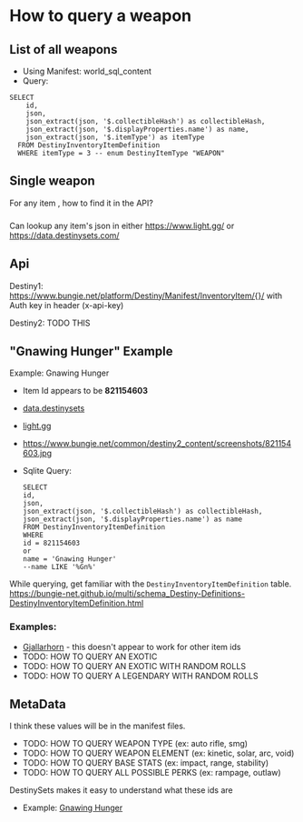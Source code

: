 # How to query a weapon

## List of all weapons

- Using Manifest: world_sql_content
- Query:
```
SELECT 
    id,
    json,
    json_extract(json, '$.collectibleHash') as collectibleHash,
    json_extract(json, '$.displayProperties.name') as name,
    json_extract(json, '$.itemType') as itemType
  FROM DestinyInventoryItemDefinition
  WHERE itemType = 3 -- enum DestinyItemType "WEAPON"
```


## Single weapon
For any item <Name>, how to find it in the API?


### 
Can lookup any item's json in either https://www.light.gg/ or https://data.destinysets.com/


## Api
Destiny1:
https://www.bungie.net/platform/Destiny/Manifest/InventoryItem/{}/
with Auth key in header (x-api-key)

Destiny2: TODO THIS

## "Gnawing Hunger" Example
Example: Gnawing Hunger
- Item Id appears to be **821154603**
- [data.destinysets](https://data.destinysets.com/i/InventoryItem:821154603)
- [light.gg](https://www.light.gg/db/items/821154603/gnawing-hunger/)
- https://www.bungie.net/common/destiny2_content/screenshots/821154603.jpg

- Sqlite Query:
    ```
    SELECT 
    id,
    json,
    json_extract(json, '$.collectibleHash') as collectibleHash,
    json_extract(json, '$.displayProperties.name') as name
  FROM DestinyInventoryItemDefinition
  WHERE 
  id = 821154603 
  or
  name = 'Gnawing Hunger'
  --name LIKE '%Gn%'
  ```

While querying, get familiar with the `DestinyInventoryItemDefinition` table.
https://bungie-net.github.io/multi/schema_Destiny-Definitions-DestinyInventoryItemDefinition.html



### Examples:
- [Gjallarhorn](https://www.bungie.net/platform/Destiny/Manifest/InventoryItem/1274330687/) - this doesn't appear to work for other item ids
- TODO: HOW TO QUERY AN EXOTIC
- TODO: HOW TO QUERY AN EXOTIC WITH RANDOM ROLLS
- TODO: HOW TO QUERY A LEGENDARY WITH RANDOM ROLLS

## MetaData
I think these values will be in the manifest files.

- TODO: HOW TO QUERY WEAPON TYPE (ex: auto rifle, smg)
- TODO: HOW TO QUERY WEAPON ELEMENT (ex: kinetic, solar, arc, void)
- TODO: HOW TO QUERY BASE STATS (ex: impact, range, stability)
- TODO: HOW TO QUERY ALL POSSIBLE PERKS (ex: rampage, outlaw)


DestinySets makes it easy to understand what these ids are
- Example: [Gnawing Hunger](https://data.destinysets.com/i/InventoryItem:821154603)
